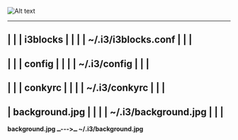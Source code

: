 
![Alt text](http://s8.picofile.com/file/8313074168/screenshot_2017_11_3011_35_13.jpg?raw=true "Title")

-----------------------------------------------------------
|                                                         |
|                        i3blocks                         |
|                                                         |
|                  ~/.i3/i3blocks.conf                    | 
|                                                         |
-----------------------------------------------------------
|                                                         |
|                       config                            |
|                                                         |
|                  ~/.i3/config                           | 
|                                                         |
-----------------------------------------------------------
|                                                         |
|                     conkyrc                             |
|                                                         |
|                  ~/.i3/conkyrc                          | 
|                                                         |
-----------------------------------------------------------
|                    background.jpg                       |
|                                                         |
|                 ~/.i3/background.jpg                    | 
|                                                         |
-----------------------------------------------------------
**background.jpg ــ<---ــ ~/.i3/background.jpg**
